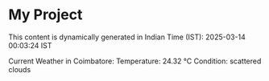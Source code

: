 # My Project

This content is dynamically generated in Indian Time (IST): 2025-03-14 00:03:24 IST


Current Weather in Coimbatore:
Temperature: 24.32 °C
Condition: scattered clouds
